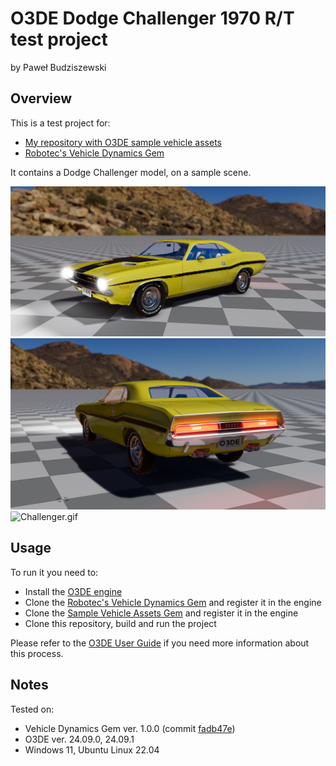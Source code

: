 # O3DE Dodge Challenger 1970 R/T test project

by Paweł Budziszewski

## Overview

This is a test project for:
- [My repository with O3DE sample vehicle assets](https://github.com/pawelbudziszewski/o3de-sample-vehicle-assets)
- [Robotec's Vehicle Dynamics Gem](https://github.com/RobotecAI/o3de-vehicle-dynamics-gem)

It contains a Dodge Challenger model, on a sample scene.

![Challenger_overview_1.png](Docs/Images/Challenger_overview_1.png)
![Challenger_overview_2.png](Docs/Images/Challenger_overview_2.png)
![Challenger.gif](Docs/Images/Challenger.gif)

## Usage

To run it you need to:
- Install the [O3DE engine](https://o3de.org/download)
- Clone the [Robotec's Vehicle Dynamics Gem](https://github.com/RobotecAI/o3de-vehicle-dynamics-gem) and register it in the engine
- Clone the [Sample Vehicle Assets Gem](https://github.com/pawelbudziszewski/o3de-sample-vehicle-assets) and register it in the engine
- Clone this repository, build and run the project

Please refer to the [O3DE User Guide](https://www.docs.o3de.org/docs/user-guide/) if you need more information about this process.

## Notes

Tested on:
- Vehicle Dynamics Gem ver. 1.0.0 (commit [fadb47e](https://github.com/RobotecAI/o3de-vehicle-dynamics-gem/commit/fadb47ed53be8063f6f05c960470991a18b793aa))
- O3DE ver. 24.09.0, 24.09.1
- Windows 11, Ubuntu Linux 22.04
